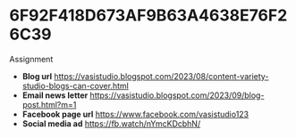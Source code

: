 # 6F92F418D673AF9B63A4638E76F26C39
Assignment
- __Blog url__ https://vasistudio.blogspot.com/2023/08/content-variety-studio-blogs-can-cover.html
- __Email news letter__ https://vasistudio.blogspot.com/2023/09/blog-post.html?m=1
- __Facebook page url__ https://www.facebook.com/vasistudio123
- __Social media ad__ https://fb.watch/nYmcKDcbhN/
   
